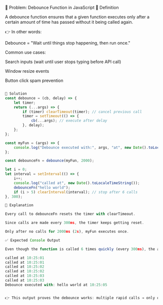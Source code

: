📝 Problem: Debounce Function in JavaScript
📌 Definition

A debounce function ensures that a given function executes only after a certain amount of time has passed without it being called again.

👉 In other words:

Debounce = "Wait until things stop happening, then run once."

Common use cases:

Search inputs (wait until user stops typing before API call)

Window resize events

Button click spam prevention

```javascript

🚀 Solution
const debounce = (cb, delay) => {
    let timer;
    return (...args) => {
        if (timer) clearTimeout(timer); // cancel previous call
        timer = setTimeout(() => {
            cb(...args); // execute after delay
        }, delay);
    };
};

const myFun = (args) => {
    console.log("Debounce executed with:", args, "at", new Date().toLocaleTimeString());
};

const debounceFn = debounce(myFun, 2000);

let i = 0;
let interval = setInterval(() => {
    i++;
    console.log("called at", new Date().toLocaleTimeString());
    debounceFn("hello world");
    if (i > 5) clearInterval(interval); // stop after 6 calls
}, 300);

🎯 Explanation

Every call to debounceFn resets the timer with clearTimeout.

Since calls are made every 300ms, the timer keeps getting reset.

Only after no calls for 2000ms (2s), myFun executes once.

✅ Expected Console Output

Even though the function is called 6 times quickly (every 300ms), the actual execution happens only once, 2 seconds after the last call.

called at 10:25:01
called at 10:25:01
called at 10:25:02
called at 10:25:02
called at 10:25:03
called at 10:25:03
Debounce executed with: hello world at 10:25:05


👉 This output proves the debounce works: multiple rapid calls → only one final execution.